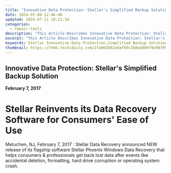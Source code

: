 ```yaml
---
title: "Innovative Data Protection: Stellar's Simplified Backup Solution"
date: 2024-07-08 12:46:46
updated: 2024-07-11 10:21:34
categories:
  - repair-tools
description: "This Article Describes Innovative Data Protection: Stellar's Simplified Backup Solution"
excerpt: "This Article Describes Innovative Data Protection: Stellar's Simplified Backup Solution"
keywords: Stellar Innovative Data Protection,Simplified Backup Solutions,Data Security Services,Backup Data Systems,Protect Your Information,Efficient Data Backup Techniques,Business Data Recovery Services
thumbnail: https://thmb.techidaily.com/2fa065b01e8af0dc1b8ed804f9e907992c266eafc79a7e5299f5ab35185928a4.jpg
---
```


## Innovative Data Protection: Stellar's Simplified Backup Solution

**February 7, 2017**

# **Stellar Reinvents its Data Recovery Software for Consumers' Ease of Use**

Metuchen, NJ, February 7, 2017 : Stellar Data Recovery announced NEW release of its flagship software Stellar Phoenix Windows Data Recovery that helps consumers & professionals get back lost data after events like accidental deletion, formatting, hard drive corruption or operating system crash.


<ins class="adsbygoogle"
     style="display:block"
     data-ad-format="autorelaxed"
     data-ad-client="ca-pub-7571918770474297"
     data-ad-slot="1223367746"></ins>



<ins class="adsbygoogle"
     style="display:block"
     data-ad-client="ca-pub-7571918770474297"
     data-ad-slot="8358498916"
     data-ad-format="auto"
     data-full-width-responsive="true"></ins>
